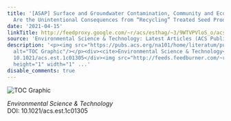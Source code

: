```yaml
---
title: '[ASAP] Surface and Groundwater Contamination, Community and Ecosystem Exposures
  Are the Unintentional Consequences from “Recycling” Treated Seed Products'
date: '2021-04-15'
linkTitle: http://feedproxy.google.com/~r/acs/esthag/~3/9WTVPVloS_o/acs.est.1c01305
source: 'Environmental Science & Technology: Latest Articles (ACS Publications)'
description: '<p><img src="https://pubs.acs.org/na101/home/literatum/publisher/achs/journals/content/esthag/0/esthag.ahead-of-print/acs.est.1c01305/20210415/images/medium/es1c01305_0003.gif"
  alt="TOC Graphic"/></p><div><cite>Environmental Science & Technology</cite></div><div>DOI:
  10.1021/acs.est.1c01305</div><img src="http://feeds.feedburner.com/~r/acs/esthag/~4/9WTVPVloS_o"
  height="1" width="1" ...'
disable_comments: true
---
```

<p><img src="https://pubs.acs.org/na101/home/literatum/publisher/achs/journals/content/esthag/0/esthag.ahead-of-print/acs.est.1c01305/20210415/images/medium/es1c01305_0003.gif" alt="TOC Graphic"/></p><div><cite>Environmental Science & Technology</cite></div><div>DOI: 10.1021/acs.est.1c01305</div><img src="http://feeds.feedburner.com/~r/acs/esthag/~4/9WTVPVloS_o" height="1" width="1" ...